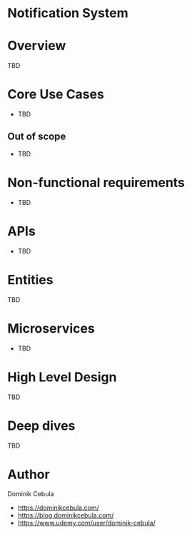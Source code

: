 # Notification System

# Overview

TBD

# Core Use Cases

* TBD

## Out of scope

* TBD

# Non-functional requirements

* TBD

# APIs

* TBD

# Entities

TBD

# Microservices

* TBD

# High Level Design

TBD

# Deep dives

TBD

# Author

Dominik Cebula

* https://dominikcebula.com/
* https://blog.dominikcebula.com/
* https://www.udemy.com/user/dominik-cebula/
